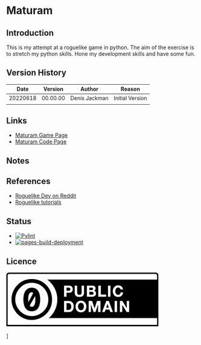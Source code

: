 # Maturam
## Introduction
This is my attempt at a roguelike game in python.
The aim of the exercise is to stretch my python skills.
Hone my development skills and have some fun.

## Version History

Date| Version | Author | Reason
--|---|---|--
20220618| 00.00.00 |Denis Jackman | Initial Version
  |   |   |

## Links
* [Maturam Game Page](https://denisjackman.github.io/Maturam/)
* [Maturam Code Page](https://github.com/denisjackman/Maturam)

## Notes

## References
* [Roguelike Dev on Reddit](https://www.reddit.com/r/roguelikedev/)
* [Roguelike tutorials](https://rogueliketutorials.com/)

## Status
* [![Pylint](https://github.com/denisjackman/Maturam/actions/workflows/pylint.yml/badge.svg)](https://github.com/denisjackman/Maturam/actions/workflows/pylint.yml)
* [![pages-build-deployment](https://github.com/denisjackman/Maturam/actions/workflows/pages/pages-build-deployment/badge.svg)](https://github.com/denisjackman/Maturam/actions/workflows/pages/pages-build-deployment)

## Licence
![Creative Commons](images/cc-zero.png)









]
